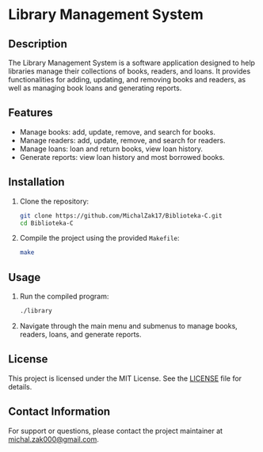 # Library Management System

## Description
The Library Management System is a software application designed to help libraries manage their collections of books, readers, and loans. It provides functionalities for adding, updating, and removing books and readers, as well as managing book loans and generating reports.

## Features
- Manage books: add, update, remove, and search for books.
- Manage readers: add, update, remove, and search for readers.
- Manage loans: loan and return books, view loan history.
- Generate reports: view loan history and most borrowed books.

## Installation
1. Clone the repository:
   ```sh
   git clone https://github.com/MichalZak17/Biblioteka-C.git
   cd Biblioteka-C
   ```
2. Compile the project using the provided `Makefile`:
   ```sh
   make
   ```

## Usage
1. Run the compiled program:
   ```sh
   ./library
   ```
2. Navigate through the main menu and submenus to manage books, readers, loans, and generate reports.

## License
This project is licensed under the MIT License. See the [LICENSE](LICENSE) file for details.

## Contact Information
For support or questions, please contact the project maintainer at michal.zak000@gmail.com.
